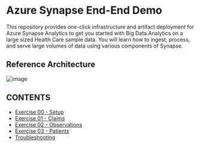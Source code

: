 # Azure Synapse End-End Demo

This repository provides one-click infrastructure and artifact deployment for Azure Synapse Analytics to get you started with Big Data Analytics on a 
large sized Health Care sample data. You will learn how to ingest, process, and serve large volumes of data using various components of Synapse.

## Reference Architecture
![image](https://user-images.githubusercontent.com/59613090/192642933-23285334-d36c-40e7-8fc1-2e3ed9006ba0.png)

## CONTENTS
* [Exercise 00 - Setup](https://github.com/microsoft/AzureSynapseEndToEndDemo/blob/main/Exercise00-Setup/README.md)
* [Exercise 01 - Claims](https://github.com/microsoft/AzureSynapseEndToEndDemo/blob/main/Exercise01-Claims/README.md)
* [Exercise 02 - Observations](https://github.com/microsoft/AzureSynapseEndToEndDemo/blob/main/Exercise02-Observations/README.md)
* [Exercise 03 - Patients](https://github.com/microsoft/AzureSynapseEndToEndDemo/blob/main/Exercise03-Patients/README.md)
* [Troubleshooting](https://github.com/microsoft/AzureSynapseEndToEndDemo/blob/main/Troubleshooting/README.md)
